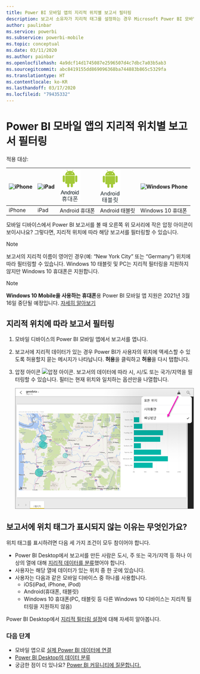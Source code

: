 ```yaml
---
title: Power BI 모바일 앱의 지리적 위치별 보고서 필터링
description: 보고서 소유자가 지리적 태그를 설정하는 경우 Microsoft Power BI 모바일 앱에서 지리적 위치에 따라 보고서를 필터링하는 방법을 알아봅니다.
author: paulinbar
ms.service: powerbi
ms.subservice: powerbi-mobile
ms.topic: conceptual
ms.date: 03/11/2020
ms.author: painbar
ms.openlocfilehash: 4a9dcf14d1745087e2596507d4c7dbc7a03b5ab3
ms.sourcegitcommit: abc8419155dd869096368ba744883b865c5329fa
ms.translationtype: HT
ms.contentlocale: ko-KR
ms.lasthandoff: 03/17/2020
ms.locfileid: "79435332"
---
```

# <a name="filter-a-report-by-geographic-location-in-the-power-bi-mobile-apps"></a>Power BI 모바일 앱의 지리적 위치별 보고서 필터링
적용 대상:

| ![iPhone](./media/mobile-apps-geographic-filtering/iphone-logo-50-px.png) | ![iPad](./media/mobile-apps-geographic-filtering/ipad-logo-50-px.png) | ![Android 휴대폰](./media/mobile-apps-geographic-filtering/android-phone-logo-50-px.png) | ![Android 태블릿](./media/mobile-apps-view-dashboard/android-tablet-logo-50-px.png) | ![Windows Phone](./media/mobile-apps-geographic-filtering/win-10-logo-50-px.png) |
|:--- |:--- |:--- |:--- |:--- |
| iPhone |iPad |Android 휴대폰 |Android 태블릿 |Windows 10 휴대폰 |

모바일 디바이스에서 Power BI 보고서를 볼 때 오른쪽 위 모서리에 작은 압정 아이콘이 보이시나요? 그렇다면, 지리적 위치에 따라 해당 보고서를 필터링할 수 있습니다.

> [!NOTE]
> 보고서의 지리적 이름이 영어인 경우(예: “New York City” 또는 “Germany”) 위치에 따라 필터링할 수 있습니다. Windows 10 태블릿 및 PC는 지리적 필터링을 지원하지 않지만 Windows 10 휴대폰은 지원합니다.

>[!NOTE]
>**Windows 10 Mobile을 사용하는 휴대폰**용 Power BI 모바일 앱 지원은 2021년 3월 16일 중단될 예정입니다. [자세히 알아보기](https://go.microsoft.com/fwlink/?linkid=2121400)

## <a name="filter-your-report-by-your-geographic-location"></a>지리적 위치에 따라 보고서 필터링
1. 모바일 디바이스의 Power BI 모바일 앱에서 보고서를 엽니다.
2. 보고서에 지리적 데이터가 있는 경우 Power BI가 사용자의 위치에 액세스할 수 있도록 허용할지 묻는 메시지가 나타납니다. **허용**을 클릭하고 **허용**을 다시 탭합니다.
3. 압정 아이콘 ![압정 아이콘](./media/mobile-apps-geographic-filtering/power-bi-mobile-geo-icon.png). 보고서의 데이터에 따라 시, 시/도 또는 국가/지역을 필터링할 수 있습니다. 필터는 현재 위치와 일치하는 옵션만을 나열합니다.
   
    ![압정 필터](./media/mobile-apps-geographic-filtering/power-bi-mobile-geo-map-set-filter.png)

## <a name="why-dont-i-see-location-tags-on-a-report"></a>보고서에 위치 태그가 표시되지 않는 이유는 무엇인가요?
위치 태그를 표시하려면 다음 세 가지 조건이 모두 참이어야 합니다. 

* Power BI Desktop에서 보고서를 만든 사람은 도시, 주 또는 국가/지역 등 하나 이상의 열에 대해 [지리적 데이터를 분류](../../desktop-mobile-geofiltering.md)했어야 합니다.
* 사용자는 해당 열에 데이터가 있는 위치 중 한 곳에 있습니다.
* 사용자는 다음과 같은 모바일 디바이스 중 하나를 사용합니다.
  * iOS(iPad, iPhone, iPod)
  * Android(휴대폰, 태블릿)
  * Windows 10 휴대폰(PC, 태블릿 등 다른 Windows 10 디바이스는 지리적 필터링을 지원하지 않음)

Power BI Desktop에서 [지리적 필터링 설정](../../desktop-mobile-geofiltering.md)에 대해 자세히 알아봅니다.

### <a name="next-steps"></a>다음 단계
* 모바일 앱으로 [실제 Power BI 데이터에 연결](mobile-apps-data-in-real-world-context.md)
* [Power BI Desktop의 데이터 분류](../../desktop-data-categorization.md) 
* 궁금한 점이 더 있나요? [Power BI 커뮤니티에 질문합니다.](https://community.powerbi.com/)

